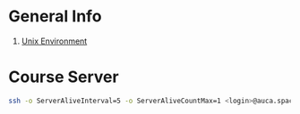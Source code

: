 # General Info

1. [Unix Environment](https://drive.google.com/open?id=0B85z_dQxOMgLNDN3QTFrSmYxZm8)

# Course Server

```bash
ssh -o ServerAliveInterval=5 -o ServerAliveCountMax=1 <login>@auca.space
```
